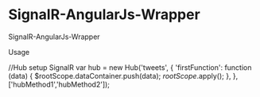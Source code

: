 SignalR-AngularJs-Wrapper
=========================

SignalR-AngularJs-Wrapper

Usage

//Hub setup SignalR 
    var hub = new Hub('tweets', {
        'firstFunction': function (data) {
            $rootScope.dataContainer.push(data);
            $rootScope.$apply();
        }, 
    }, ['hubMethod1','hubMethod2']);
